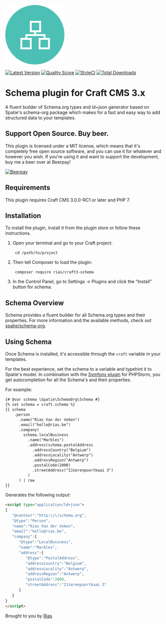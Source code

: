 ![Icon](./src/icon.svg)

[![Latest Version](https://img.shields.io/github/release/rias500/craft-schema.svg?style=flat-square)](https://github.com/rias500/craft-schema/releases)
[![Quality Score](https://img.shields.io/scrutinizer/g/rias500/craft-schema.svg?style=flat-square)](https://scrutinizer-ci.com/g/rias500/craft-schema)
[![StyleCI](https://styleci.io/repos/113483409/shield)](https://styleci.io/repos/113483409)
[![Total Downloads](https://img.shields.io/packagist/dt/rias/craft-schema.svg?style=flat-square)](https://packagist.org/packages/rias/craft-schema)

# Schema plugin for Craft CMS 3.x

A fluent builder of Schema.org types and ld+json generator based on Spatie's schema-org package which makes for a fast and easy way to add structured data to your templates.

## Support Open Source. Buy beer.

This plugin is licensed under a MIT license, which means that it's completely free open source software, and you can use it for whatever and however you wish. If you're using it and want to support the development, buy me a beer over at Beerpay!

[![Beerpay](https://beerpay.io/Rias500/craft-schema/badge.svg?style=beer-square)](https://beerpay.io/Rias500/craft-schema)

## Requirements

This plugin requires Craft CMS 3.0.0-RC1 or later and PHP 7.

## Installation

To install the plugin, install it from the plugin store or follow these instructions.

1. Open your terminal and go to your Craft project:

        cd /path/to/project

2. Then tell Composer to load the plugin:

        composer require rias/craft3-schema

3. In the Control Panel, go to Settings → Plugins and click the “Install” button for schema.

## Schema Overview

Schema provides a fluent builder for all Schema.org types and their properties. For more information and the available methods, check out [spatie/schema-org](https://github.com/spatie/schema-org).  

## Using Schema

Once Schema is installed, it's accessible through the `craft` variable in your templates. 

For the best experience, set the schema to a variable and typehint it to Spatie's model. In combination with the [Symfony plugin](https://plugins.jetbrains.com/plugin/7219-symfony-plugin) for PHPStorm, you get autocompletion for all the Schema's and their properties.

For example:
```twig
{# @var schema \Spatie\SchemaOrg\Schema #}
{% set schema = craft.schema %}
{{ schema
    .person
      .name("Rias Van der Veken")
      .email("hello@rias.be")
      .company(
        schema.localBusiness
          .name("Marbles")
          .address(schema.postalAddress
            .addressCountry("Belgium")
            .addressLocality("Antwerp")
            .addressRegion("Antwerp")
            .postalCode(2000)
            .streetAddress("IJzerenpoortkaai 3")
          )
      ) | raw
}}
```

Generates the following output:

```html
<script type="application/ld+json">
{  
   "@context":"http:\/\/schema.org",
   "@type":"Person",
   "name":"Rias Van der Veken",
   "email":"hello@rias.be",
   "company":{  
      "@type":"LocalBusiness",
      "name":"Marbles",
      "address":{  
         "@type":"PostalAddress",
         "addressCountry":"Belgium",
         "addressLocality":"Antwerp",
         "addressRegion":"Antwerp",
         "postalCode":2000,
         "streetAddress":"IJzerenpoortkaai 3"
      }
   }
}
</script>
```

Brought to you by [Rias](https://rias.be)
